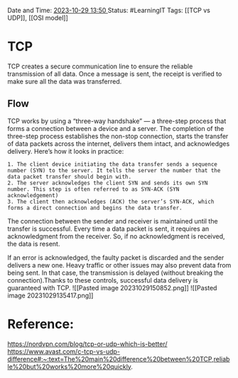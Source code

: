 Date and Time: <u> 2023-10-29 13:50 </u>
Status: #LearningIT
Tags: [[TCP vs UDP]], [[OSI model]]

# TCP
TCP creates a secure communication line to ensure the reliable transmission of all data. Once a message is sent, the receipt is verified to make sure all the data was transferred.

## Flow
TCP works by using a “three-way handshake” — a three-step process that forms a connection between a device and a server.
The completion of the three-step process establishes the non-stop connection, starts the transfer of data packets across the internet, delivers them intact, and acknowledges delivery.
Here’s how it looks in practice:

``` ad-important
1. The client device initiating the data transfer sends a sequence number (SYN) to the server. It tells the server the number that the data packet transfer should begin with.
2. The server acknowledges the client SYN and sends its own SYN number. This step is often referred to as SYN-ACK (SYN acknowledgement)
3. The client then acknowledges (ACK) the server’s SYN-ACK, which forms a direct connection and begins the data transfer.
```

The connection between the sender and receiver is maintained until the transfer is successful. Every time a data packet is sent, it requires an acknowledgment from the receiver. So, if no acknowledgment is received, the data is resent.

If an error is acknowledged, the faulty packet is discarded and the sender delivers a new one. Heavy traffic or other issues may also prevent data from being sent. In that case, the transmission is delayed (without breaking the connection).Thanks to these controls, successful data delivery is guaranteed with TCP.
![[Pasted image 20231029150852.png]]
![[Pasted image 20231029135417.png]]

# Reference:
https://nordvpn.com/blog/tcp-or-udp-which-is-better/
https://www.avast.com/c-tcp-vs-udp-difference#:~:text=The%20main%20difference%20between%20TCP,reliable%20but%20works%20more%20quickly.


 
